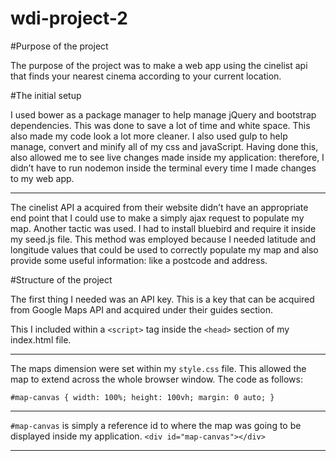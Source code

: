 # wdi-project-2

#Purpose of the project

The purpose of the project was to make a web app using the cinelist api that finds your nearest cinema according to your current location. 


#The initial setup

I used bower as a package manager to help manage jQuery and bootstrap dependencies. This was done to save a lot of time and white space. This also made my code look a lot more cleaner.  I also used gulp to help manage, convert and minify all of my css and javaScript. Having done this, also allowed me to see live changes made inside my application: therefore, I didn’t have to run nodemon inside the terminal every time I made changes to my web app.

_______________________________________________________________

The cinelist API a acquired from their website didn’t have an appropriate end point that I could use to make a simply ajax request to populate my map. Another tactic was used. I had to install bluebird and require it inside my seed.js file. This method was employed because I needed latitude and longitude values that could be used to correctly populate my map and also provide some useful information: like a postcode and address.  

#Structure of the project  


The first thing I needed was an API key. This is a key that can be acquired from Google Maps API and acquired under their guides section.  

This I included within a `<script>` tag inside the `<head>` section of my index.html file. 

______________________________________________________________

The maps dimension were set within my `style.css` file. This allowed the map to extend across the whole browser window. The code as follows:

`#map-canvas {
  width: 100%;
  height: 100vh;
  margin: 0 auto;
}` 
_____________________________________________________________
`#map-canvas` is simply a reference id to where the map was going to be displayed inside my application. 
  `<div id="map-canvas"></div>`

_____________________________________________________________








